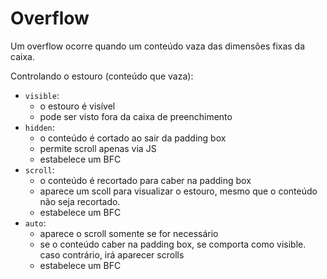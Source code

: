 # Overflow

Um overflow ocorre quando um conteúdo vaza das dimensões fixas da caixa.

Controlando o estouro (conteúdo que vaza):

- `visible`:
  - o estouro é visível
  - pode ser visto fora da caixa de preenchimento
- `hidden`:
  - o conteúdo é cortado ao sair da padding box
  - permite scroll apenas via JS
  - estabelece um BFC
- `scroll`:
  - o conteúdo é recortado para caber na padding box
  - aparece um scoll para visualizar o estouro, mesmo que o conteúdo não seja recortado.
  - estabelece um BFC
- `auto`:
  - aparece o scroll somente se for necessário
  - se o conteúdo caber na padding box, se comporta como visible. caso contrário, irá aparecer scrolls
  - estabelece um BFC